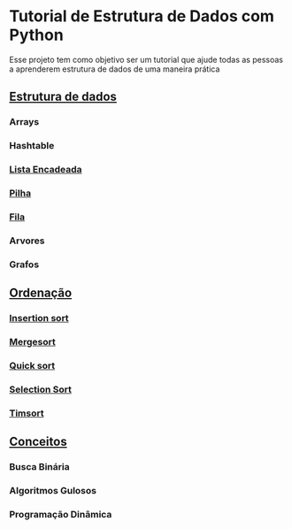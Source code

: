 # Tutorial de Estrutura de Dados com Python

Esse projeto tem como objetivo ser um tutorial que ajude todas as pessoas a aprenderem estrutura de dados de uma maneira prática


## [Estrutura de dados](https://github.com/italoribeiroc/tutorial-estrutura-de-dados-python/tree/main/Estrutura%20de%20Dados)

### Arrays

### Hashtable

### [Lista Encadeada](https://github.com/italoribeiroc/tutorial-estrutura-de-dados-python/tree/main/Estrutura%20de%20Dados/listaEncadeada)

### [Pilha](https://github.com/italoribeiroc/tutorial-estrutura-de-dados-python/tree/main/Estrutura%20de%20Dados/pilha)

### [Fila](https://github.com/italoribeiroc/tutorial-estrutura-de-dados-python/tree/main/Estrutura%20de%20Dados/fila)

### Arvores

### Grafos

## [Ordenação](https://github.com/italoribeiroc/tutorial-estrutura-de-dados-python/tree/main/Ordenacao)

### [Insertion sort](https://github.com/italoribeiroc/tutorial-estrutura-de-dados-python/tree/main/Ordenacao/isertionSort)

### [Mergesort](https://github.com/italoribeiroc/tutorial-estrutura-de-dados-python/tree/main/Ordenacao/mergeSort)

### [Quick sort](https://github.com/italoribeiroc/tutorial-estrutura-de-dados-python/tree/main/Ordenacao/quickSort)

### [Selection Sort](https://github.com/italoribeiroc/tutorial-estrutura-de-dados-python/tree/main/Ordenacao/selectionSort)

### [Timsort](https://github.com/italoribeiroc/tutorial-estrutura-de-dados-python/tree/main/Ordenacao/timSort)

## [Conceitos](https://github.com/italoribeiroc/tutorial-estrutura-de-dados-python/tree/main/Conceitos)

### Busca Binária

### Algoritmos Gulosos

### Programação Dinâmica
